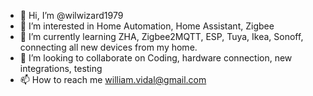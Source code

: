 - 👋 Hi, I’m @wilwizard1979
- 👀 I’m interested in Home Automation, Home Assistant, Zigbee
- 🌱 I’m currently learning ZHA, Zigbee2MQTT, ESP, Tuya, Ikea, Sonoff, connecting all new devices from my home.
- 💞️ I’m looking to collaborate on Coding, hardware connection, new integrations, testing
- 📫 How to reach me william.vidal@gmail.com

<!---
wilwizard1979/wilwizard1979 is a ✨ special ✨ repository because its `README.md` (this file) appears on your GitHub profile.
You can click the Preview link to take a look at your changes.
--->
